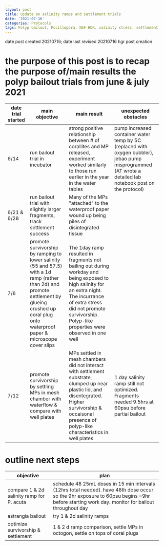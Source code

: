```yaml
---
layout: post
title: Update on salinity ramps and settlement trials
date: '2021-07-16'
categories: Protocols
tags: Polyp bailout, Pocillopora, NSF HDR, salinity stress, settlement
---
```


date post created 20210716;
date last revised 20210716 hgr post creation

# the purpose of this post is to recap the purpose of/main results the polyp bailout trials from june & july 2021

| date trial started | main objective | main result | unexpected obstacles |
| --- | --- | --- | --- |
| 6/14 | run bailout trial in incubator | strong positive relationship between # of corallites and MP released, experiment worked similarly to those run earlier in the year in the water tables | pump increased container water temp by 5C (replaced with oxygen bubbler), jebao pump misprogrammed (AT wrote a detailed lab notebook post on the protocol) |  
| 6/21 & 6/28 | run bailout trial with slightly larger fragments, track settlement success | Many of the MPs "attached" to the waterproof paper  wound up being piles of disintegrated tissue | |
| 7/6 | promote survivorship by ramping to lower salinity (55 and 57.5) with a 1d ramp (rather than 2d) and promote settlement by glueing crushed up coral plug onto waterproof paper & microscope cover slips | The 1day ramp resulted in fragments not bailing out during workday and being exposed to high salinity for an extra night. The incurrance of extra stress did not promote survivorship. Polyp-like properties were observed in one well |  |
| 7/12 | promote survivorship by settling MPs in mesh chamber with waterflow & compare with well plates | MPs settled in mesh chambers did not interact with settlement substrate, clumped up near plastic lid, and disentegrated. Higher survivorship & occaisonal presence of polyp-like characteristics in well plates | 1 day salinity ramp still not optimized. Fragments needed 9.5hrs at 60psu before partial bailout |

# outline next steps

| objective | plan |
| --- | --- |
| compare 1 & 2d salinity ramp for P. acuta | schedule 48 25mL doses in 15 min intervals (12hrs total needed). have 48th dose occur so the 9hr exposure to 60psu begins ~9hr before starting work day. monitor for bailout throughout day |
| astrangia bailout | try 1 & 2d salinity ramps |
| optimize survivorship & settlement | 1 & 2 d ramp comparison, settle MPs in octogon, settle on tops of coral plugs |
